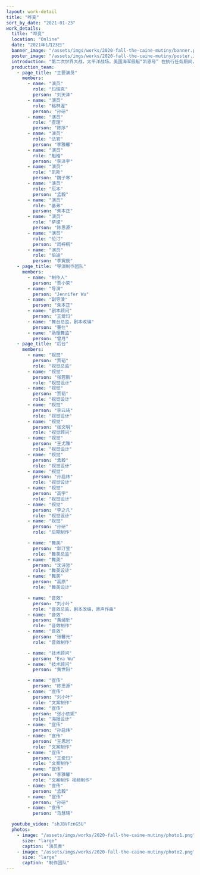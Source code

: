 ```yaml
---
layout: work-detail
title: "哗变"
sort_by_date: "2021-01-23" 
work_details:
  title: "哗变"
  location: "Online"
  date: "2021年1月23日"
  banner_image: "/assets/imgs/works/2020-fall-the-caine-mutiny/banner.png"
  poster_image: "/assets/imgs/works/2020-fall-the-caine-mutiny/poster.JPG"
  introduction: "第二次世界大战，太平洋战场。美国海军舰艇“凯恩号” 在执行任务期间，遭遇极端天气，与舰队失联。在暴风巨浪中，发生了一场震惊全军的哗变。“凯恩号” 执行官马瑞克引用海军军规184条，解除了舰长魁格的职务。<br><br>《美国海军军规》184条:如果出现极为不寻常的情况，下属可以解除指挥官的职务，可通过逮捕他或将他纳入病人名单，这种形式必须经过海军部门的同意，除非情况不允许有任何延迟;解除指挥官或者推荐此种行为的军官和其他认同的人一样，要求承担相同的责任，并要求作出合理的解释。<br><br>最终“凯恩号” 得以脱险，但马瑞克没有逃脱军事法庭的审判。一场哗变，暴露了船舰上被掩藏已久的矛盾，也揭开了冰冷制度所无法完全解答的人性复杂。这究竟是一场蓄谋已久的篡权夺位，还是一次至暗时刻的挺身而出? 黑幕已然落下，风暴正在来袭，真相即将大白......"
  production_team:
    - page_title: "主要演员"
      members:
        - name: "演员"
          role: "玛瑞克"
          person: "刘天泽"
        - name: "演员"
          role: "格林渥"
          person: "孙研"
        - name: "演员"
          role: "查理"
          person: "陈序"
        - name: "演员"
          role: "法官"
          person: "李雅馨"
        - name: "演员"
          role: "魁格"
          person: "李泽宇"
        - name: "演员"
          role: "凯斯"
          person: "魏子寒"
        - name: "演员"
          role: "厄本"
          person: "孟毅"
        - name: "演员"
          role: "基弗"
          person: "朱本正"
        - name: "演员"
          role: "萨德"
          person: "陈思源"
        - name: "演员"
          role: "伦汀"
          person: "周梓桐"
        - name: "演员"
          role: "伯迪"
          person: "李寅辰"
    - page_title: "导演制作团队"
      members:
        - name: "制作人"
          person: "贾小荣"
        - name: "导演"
          person: "Jennifer Wu"
        - name: "副导演"
          person: "朱本正"
        - name: "剧本顾问"
          person: "王爱玛"
        - name: "舞台总监，剧本改编"
          person: "董仕"
        - name: "助理舞监"
          person: "曾月"
    - page_title: "后台"
      members:
        - name: "视觉"
          person: "贾韬"
          role: "视觉总监"
        - name: "视觉"
          person: "张若鹏"
          role: "视觉设计"
        - name: "视觉"
          person: "贾韬"
          role: "视觉设计"
        - name: "视觉"
          person: "李云琦"
          role: "视觉设计"
        - name: "视觉"
          person: "张文明"
          role: "视觉顾问"
        - name: "视觉"
          person: "王尤雅"
          role: "视觉设计"
        - name: "视觉"
          person: "孟毅"
          role: "视觉设计"
        - name: "视觉"
          person: "孙启炜"
          role: "视觉设计"
        - name: "视觉"
          person: "高宇"
          role: "视觉设计"
        - name: "视觉"
          person: "李之凡"
          role: "视觉设计"
        - name: "视觉"
          person: "孙研"
          role: "后期制作"

        - name: "舞美"
          person: "郭汀莹"
          role: "舞美总监"
        - name: "舞美"
          person: "沈诗哲"
          role: "舞美设计"
        - name: "舞美"
          person: "高原"
          role: "舞美设计"

        - name: "音效"
          person: "刘小叶"
          role: "音效总监，剧本改编，原声作曲"
        - name: "音效"
          person: "黄绪昕"
          role: "音效制作"
        - name: "音效"
          person: "张馨元"
          role: "音效制作"

        - name: "技术顾问"
          person: "Eva Wu"
        - name: "技术顾问"
          person: "黄世阳"

        - name: "宣传"
          person: "陈思源"
        - name: "宣传"
          person: "刘小叶"
          role: "文案制作"
        - name: "宣传"
          person: "张小依妮"
          role: "海报设计"
        - name: "宣传"
          person: "孙启炜"
        - name: "宣传"
          person: "王思岩"
          role: "文案制作"
        - name: "宣传"
          person: "王爱玛"
          role: "文案制作"
        - name: "宣传"
          person: "李雅馨"
          role: "文案制作 视频制作"
        - name: "宣传"
          person: "孟毅"
        - name: "宣传"
          person: "孙研"
        - name: "宣传"
          person: "马慧琦"

  youtube_video: "shJBVFznG5U"
  photos:
    - image: "/assets/imgs/works/2020-fall-the-caine-mutiny/photo1.png"
      size: "large"
      caption: "演员表"
    - image: "/assets/imgs/works/2020-fall-the-caine-mutiny/photo2.png"
      size: "large"
      caption: "制作团队"
---
```

